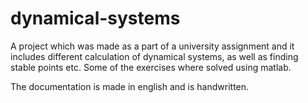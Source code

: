 # dynamical-systems
A project which was made as a part of a university assignment and it includes different calculation of dynamical systems, as well as finding stable points etc. Some of the exercises where solved using matlab. 

The documentation is made in english and is handwritten.
